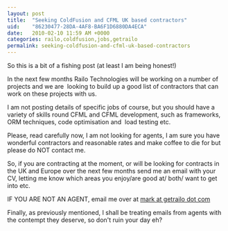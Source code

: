 ```yaml
---
layout: post
title:  "Seeking ColdFusion and CFML UK based contractors"
uid:	"86230477-28DA-4AF8-BA6F1D6880DA4ECA"
date:   2010-02-10 11:59 AM +0000
categories: railo,coldfusion,jobs,getrailo
permalink: seeking-coldfusion-and-cfml-uk-based-contractors
---
```

<p>So this is a bit of a fishing post (at least I am being honest!)</p>
<p>In the next few months Railo Technologies will be working on a number of projects and we are  looking to build up a good list of contractors that can work on these projects with us. </p>
<p>I am not posting details of specific jobs of course, but you should have a variety of skills round CFML and CFML development, such as frameworks, ORM techniques, code optimisation and  load testing etc. </p>
<p>Please, read carefully now, I am not looking for agents, I am sure you have wonderful contractors and reasonable rates and make coffee to die for but please do NOT contact me.</p>
<p>So, if you are contracting at the moment, or will be looking for contracts in the UK and Europe over the next few months send me an email with your CV, letting me know which areas you enjoy/are good at/ both/ want to get into etc. </p>
<p>IF YOU ARE NOT AN AGENT, email me over at <a href="mailto:mark@getrailo.com?subject=[RailoCV] I am not an agent">mark at getrailo dot com</a></p>
<p>Finally, as previously mentioned, I shall be treating emails from agents with the contempt they deserve, so don't ruin your day eh?</p>